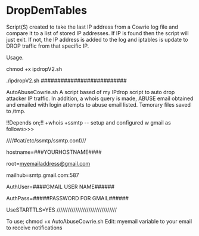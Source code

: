 # DropDemTables

Script(S) created to take the last IP address from a Cowrie log file and compare it to a list of stored IP addresses. If IP is found then the script will just exit. If not, the IP address is added to the log and iptables is update to DROP traffic from that specific IP.

Usage. 

chmod +x ipdropV2.sh

./ipdropV2.sh
##########################

AutoAbuseCowrie.sh 
A script based of my IPdrop script to auto drop attacker IP traffic. In addition, a whois query is made, ABUSE email obtained and emailed with login attempts to abuse email listed. Temorary files saved to /tmp. 

!!Depends on;!!
+whois
+ssmtp -- setup and configured w gmail as follows>>>

////#cat/etc/ssmtp/ssmtp.conf///

hostname=###YOURHOSTNAME####

root=myemailaddress@gmail.com

mailhub=smtp.gmail.com:587

AuthUser=####GMAIL USER NAME######

AuthPass=#####PASSWORD FOR GMAIL######

UseSTARTTLS=YES
////////////////////////////////



To use;
chmod +x AutoAbuseCowrie.sh
Edit: myemail variable to your email to receive notifications
